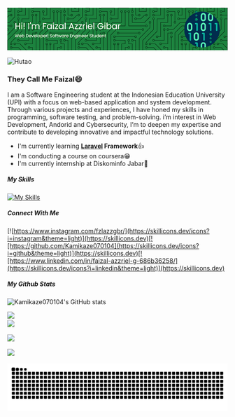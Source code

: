 <!-- # Hi there! I'm Faizal Azzriel Gibar 👋 -->
![Faizal](Asset/github-header.png)

![Hutao](https://i.pinimg.com/originals/0c/af/9f/0caf9f7b8ab4917287aaaf8b8b772cd7.gif)


### They Call Me Faizal😄
I am a Software Engineering student at the Indonesian Education University (UPI) with a focus on web-based application and system development. Through various projects and experiences, I have honed my skills in programming, software testing, and problem-solving. i’m interest in Web Development, Andorid and Cybersecurity, I’m to deepen my expertise and contribute to developing innovative and impactful technology solutions.
- I'm currently learning **[Laravel]() Framework**👍
- I'm conducting a course on coursera😁
- I'm currently internship at Diskominfo Jabar🏢
##### My Skills
[![My Skills](https://skillicons.dev/icons?i=html,css,javascript,php,bootstrap,laravel,react,tailwind,mysql&perline=5&theme=light)](https://skillicons.dev)


##### Connect With Me
[![https://www.instagram.com/fzlazzgbr/](https://skillicons.dev/icons?i=instagram&theme=light)](https://skillicons.dev)[![https://github.com/Kamikaze070104](https://skillicons.dev/icons?i=github&theme=light)](https://skillicons.dev)[![https://www.linkedin.com/in/faizal-azzriel-g-686b36258/](https://skillicons.dev/icons?i=linkedin&theme=light)](https://skillicons.dev)

##### My Github Stats
![Kamikaze070104's GitHub stats](https://github-readme-stats.vercel.app/api?username=Kamikaze070104&show_icons=true&theme=tokyonight)


![](https://nirzak-streak-stats.vercel.app/?user=Kamikaze070104&theme=dark&hide_border=false)<br/>
![](https://github-readme-stats.vercel.app/api/top-langs/?username=Kamikaze070104&theme=dark&hide_border=false&include_all_commits=false&count_private=false&layout=compact)

![](https://quotes-github-readme.vercel.app/api?type=horizontal&theme=radical)

[![](https://visitcount.itsvg.in/api?id=Kamikaze070104&icon=0&color=0)](https://visitcount.itsvg.in)

<img src="https://raw.githubusercontent.com/Kamikaze070104/Kamikaze070104/output/snake.svg" alt="Snake animation" />

###

